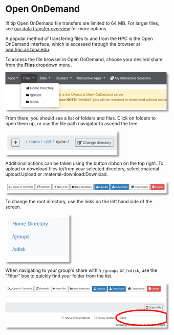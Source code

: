 # Open OnDemand

!!! tip
    Open OnDemand file transfers are limited to 64 MB. For larger files, see [our data transfer overview](../overview/) for more options.

A popular method of transfering files to and from the HPC is the Open OnDemand interface, which is accessed through the browser at [ood.hpc.arizona.edu](https://ood.hpc.arizona.edu). 

To access the file browser in Open OnDemand, choose your desired share from the **Files** dropdown menu.

<img src="images/files_tab.png" title="Browse HPC storage" style="width:600px; box-shadow: 5px 5px 5px #999;">

From there, you should see a list of folders and files. Click on folders to open them up, or use the file path navigator to ascend the tree. 

<img src="images/file_path.png" title="OnDemand filepath" style="width:350px; box-shadow: 5px 5px 5px #999;">

Additional actions can be taken using the button ribbon on the top right. To upload or download files to/from your selected directory, select :material-upload:Upload or :material-download:Download.

<img src="images/buttons.png" title="On Demand file actions" style="width:700px; box-shadow: 5px 5px 5px #999;">

To change the root directory, use the links on the left hand side of the screen. 

<img src="images/shares.png" title="HPC root filepaths" style="width:200px; box-shadow: 5px 5px 5px #999;">

When navigating to your group's share within ```/groups``` or ```/xdisk```, use the "Filter" box to quickly find your folder from the list.

<img src="images/filter.png" title="Filter by object name" style="width:700px; box-shadow: 5px 5px 5px #999;">
